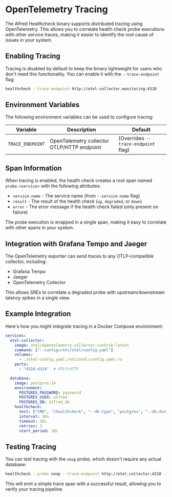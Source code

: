 # OpenTelemetry Tracing

The Alfred Healthcheck binary supports distributed tracing using OpenTelemetry. This allows you to correlate health check probe executions with other service traces, making it easier to identify the root cause of issues in your system.

## Enabling Tracing

Tracing is disabled by default to keep the binary lightweight for users who don't need this functionality. You can enable it with the `--trace-endpoint` flag:

```bash
healthcheck --trace-endpoint http://otel-collector.monitoring:4318
```

## Environment Variables

The following environment variables can be used to configure tracing:

| Variable | Description | Default |
|----------|-------------|---------|
| `TRACE_ENDPOINT` | OpenTelemetry collector OTLP/HTTP endpoint | (Overrides `--trace-endpoint` flag) |

## Span Information

When tracing is enabled, the health check creates a root span named `probe.<service>` with the following attributes:

- `service.name` - The service name (from `--service-name` flag)
- `result` - The result of the health check (`up`, `degraded`, or `down`)
- `error` - The error message if the health check failed (only present on failure)

The probe execution is wrapped in a single span, making it easy to correlate with other spans in your system.

## Integration with Grafana Tempo and Jaeger

The OpenTelemetry exporter can send traces to any OTLP-compatible collector, including:

- Grafana Tempo
- Jaeger
- OpenTelemetry Collector

This allows SREs to correlate a degraded probe with upstream/downstream latency spikes in a single view.

## Example Integration

Here's how you might integrate tracing in a Docker Compose environment:

```yaml
services:
  otel-collector:
    image: otel/opentelemetry-collector-contrib:latest
    command: ["--config=/etc/otel/config.yaml"]
    volumes:
      - ./otel-config.yaml:/etc/otel/config.yaml:ro
    ports:
      - "4318:4318"  # OTLP/HTTP

  database:
    image: postgres:14
    environment:
      POSTGRES_PASSWORD: password
      POSTGRES_USER: alfred
      POSTGRES_DB: alfred_db
    healthcheck:
      test: ["CMD", "/healthcheck", "--db-type", "postgres", "--db-dsn", "alfred:password@localhost:5432/alfred_db", "--once", "--trace-endpoint", "http://otel-collector:4318", "--service-name", "postgres"]
      interval: 30s
      timeout: 10s
      retries: 3
      start_period: 10s
```

## Testing Tracing

You can test tracing with the `noop` probe, which doesn't require any actual database:

```bash
healthcheck --probe noop --trace-endpoint http://otel-collector:4318 --service-name test-service
```

This will emit a simple trace span with a successful result, allowing you to verify your tracing pipeline.
